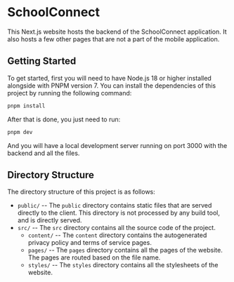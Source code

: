 # SchoolConnect

This Next.js website hosts the backend of the SchoolConnect application. It also hosts a few other pages that are not a part of the mobile application.

## Getting Started

To get started, first you will need to have Node.js 18 or higher installed alongside with PNPM version 7. You can install the dependencies of this project by running the following command:

```bash
pnpm install
```

After that is done, you just need to run:

```bash
pnpm dev
```

And you will have a local development server running on port 3000 with the backend and all the files.

## Directory Structure

The directory structure of this project is as follows:

- `public/` -- The `public` directory contains static files that are served directly to the client. This directory is not processed by any build tool, and is directly served.
- `src/` -- The `src` directory contains all the source code of the project.
  - `content/` -- The `content` directory contains the autogenerated privacy policy and terms of service pages.
  - `pages/` -- The `pages` directory contains all the pages of the website. The pages are routed based on the file name.
  - `styles/` -- The `styles` directory contains all the stylesheets of the website.
